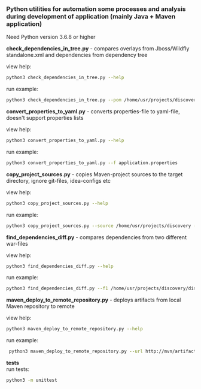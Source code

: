 ### Python utilities for automation some processes and analysis during development of application (mainly Java + Maven application) 
Need Python version 3.6.8 or higher

__check_dependencies_in_tree.py__ - compares overlays from Jboss/Wildfly standalone.xml and 
dependencies from dependency tree   

view help:  
```bash
python3 check_dependencies_in_tree.py --help
``` 
run example:
```bash
python3 check_dependencies_in_tree.py --pom /home/usr/projects/discovery/pom.xml --mvn /opt/apache-maven-3.6.1/bin/mvn --xml /home/usr/Downloads/standalone.xml --platform_version 8.2
```
__convert_properties_to_yaml.py__ - converts properties-file to yaml-file, doesn't support properties lists

view help:  
```bash
python3 convert_properties_to_yaml.py --help
``` 
run example:
```bash
python3 convert_properties_to_yaml.py --f application.properties 
```
__copy_project_sources.py__ - copies Maven-project sources to the target directory, ignore git-files, 
idea-configs etc

view help:  
```bash
python3 copy_project_sources.py --help
``` 
run example:
```bash
python3 copy_project_sources.py --source /home/usr/projects/discovery --target /home/usr/projects/copy
```
__find_dependencies_diff.py__ - compares dependencies from two different war-files

view help:  
```bash
python3 find_dependencies_diff.py --help
``` 
run example:
```bash
python3 find_dependencies_diff.py --f1 /home/usr/projects/discovery/discovery-1.0.war --f2 /home/usr/projects/discovery/discovery-0.23.war
```
__maven_deploy_to_remote_repository.py__ - deploys artifacts from local Maven repository to remote

view help:  
```bash
python3 maven_deploy_to_remote_repository.py --help
``` 
run example:
```bash
 python3 maven_deploy_to_remote_repository.py --url http://mvn/artifactory/ --login olga --pwd secret --dir /home/usr/docs/repository_20190708/ --filters ru,mex
```

__tests__     
run tests:  
```bash
python3 -m unittest 
``` 
